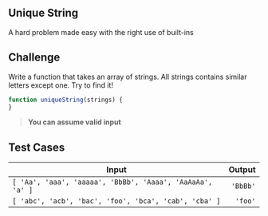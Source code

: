 Unique String
---

A hard problem made easy with the right use of built-ins

## Challenge

Write a function that takes an array of strings. All strings contains similar letters except one. Try to find it!

```js
function uniqueString(strings) {
}
```

> **You can assume valid input**

## Test Cases

Input | Output 
---|---:
`[ 'Aa', 'aaa', 'aaaaa', 'BbBb', 'Aaaa', 'AaAaAa', 'a' ]` | `'BbBb'`
`[ 'abc', 'acb', 'bac', 'foo', 'bca', 'cab', 'cba' ]` | `'foo'`
